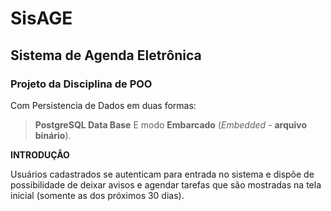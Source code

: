 # SisAGE
## Sistema de Agenda Eletrônica
### Projeto da Disciplina de POO

Com Persistencia de Dados em duas formas: 
> **PostgreSQL Data Base** 
> E modo **Embarcado** (_Embedded_ - **arquivo binário**).  

**INTRODUÇÃO**

Usuários cadastrados se autenticam para entrada no sistema e dispõe de possibilidade de deixar avisos e agendar tarefas que são mostradas na tela inicial (somente as dos próximos 30 dias). 

